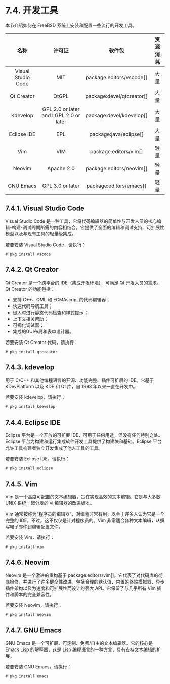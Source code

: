 # 7.4. 开发工具

本节介绍如何在 FreeBSD 系统上安装和配置一些流行的开发工具。

|       **名称**       |                 **许可证**                |           **软件包**           | **资源消耗** |
| :----------------: | :------------------------------------: | :-------------------------: | :------: |
| Visual Studio Code |                   MIT                  |  package\:editors/vscode\[] |    大量    |
|     Qt Creator     |                  QtGPL                 | package\:devel/qtcreator\[] |    大量    |
|      Kdevelop      | GPL 2.0 or later and LGPL 2.0 or later |  package\:devel/kdevelop\[] |    大量    |
|     Eclipse IDE    |                   EPL                  |   package\:java/eclipse\[]  |    大量    |
|         Vim        |                   VIM                  |   package\:editors/vim\[]   |    轻量    |
|       Neovim       |               Apache 2.0               |  package\:editors/neovim\[] |    轻量    |
|      GNU Emacs     |            GPL 3.0 or later            |  package\:editors/emacs\[]  |    轻量    |

## 7.4.1. Visual Studio Code

Visual Studio Code 是一种工具，它将代码编辑器的简单性与开发人员的核心编辑-构建-调试周期所需的内容相结合。它提供了全面的编辑和调试支持、可扩展性模型以及与现有工具的轻量级集成。

若要安装 Visual Studio Code，请执行：

```
# pkg install vscode
```

## 7.4.2. Qt Creator

Qt Creator 是一个跨平台的 IDE（集成开发环境），可满足 Qt 开发人员的需求。Qt Creator 的功能包括：

*   支持 C++、QML 和 ECMAscript 的代码编辑器；
*   快速代码导航工具；
*   键入时进行静态代码检查和样式提示；
*   上下文相关帮助；
*   可视化调试器；
*   集成的GUI布局和表单设计器。

若要安装 Qt Creator 代码，请执行：

```
# pkg install qtcreator
```

## 7.4.3. kdevelop

用于 C/C++ 和其他编程语言的开源、功能完整、插件可扩展的 IDE。它基于 KDevPlatform 以及 KDE 和 Qt 库，自 1998 年以来一直在开发中。

若要安装 kdevelop，请执行：

```
# pkg install kdevelop
```

## 7.4.4. Eclipse IDE

Eclipse 平台是一个开放的可扩展 IDE，可用于任何用途，但没有任何特别之处。Eclipse 平台为构建和运行集成软件开发工具提供了构建块和基础。Eclipse 平台允许工具构建者独立开发集成了他人工具的工具。

若要安装 Eclipse IDE，请执行：

```
# pkg install eclipse
```

## 7.4.5. Vim

Vim 是一个高度可配置的文本编辑器，旨在实现高效的文本编辑。它是与大多数 UNIX 系统一起分发的 vi 编辑器的改进版本。

Vim 通常被称为“程序员的编辑器”，对编程非常有用，以至于许多人认为它是一个完整的 IDE。不过，这不仅仅是针对程序员的。Vim 非常适合各种文本编辑，从撰写电子邮件到编辑配置文件。

若要安装 Vim，请执行：

```
# pkg install vim
```

## 7.4.6. Neovim

Neovim 是一个激进的重构基于 package:editors/vim\[]。它代表了对代码库的彻底检修，并进行了许多健全性改进，包括合理的默认值、内置的终端模拟器、异步插件架构以及为速度和可扩展性而设计的强大 API。它保留了与几乎所有 Vim 插件和脚本的完全兼容性。

若要安装 Neovim，请执行：

```
# pkg install neovim
```

## 7.4.7. GNU Emacs

GNU Emacs 是一个可扩展、可定制、免费/自由的文本编辑器。它的核心是 Emacs Lisp 的解释器，这是 Lisp 编程语言的一种方言，具有支持文本编辑的扩展。

若要安装 GNU Emacs，请执行：

```
# pkg install emacs
```
